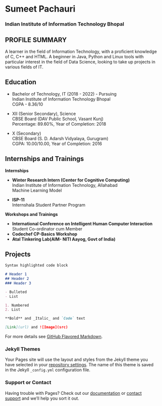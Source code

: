 # Sumeet Pachauri
### Indian Institute of Information Technology Bhopal


## PROFILE SUMMARY	

A learner in the field of Information Technology, with a proficient knowledge of C, C++ and HTML. A beginner in Java, Python and Linux tools with particular interest in the field of Data Science, looking to take up projects in various fields of IT. 

## Education

- Bachelor of Technology, IT (2018 - 2022) - Pursuing   
  Indian Institute of Information Technology Bhopal  
  CGPA - 8.36/10

- XII (Senior Secondary), Science	  
  CBSE Board (DAV Public School, Vasant Kunj)  
  Percentage: 89.60%, Year of Completion: 2018

- X (Secondary)  
  CBSE Board (S. D. Adarsh Vidyalaya, Gurugram)  
  CGPA: 10.00/10.00, Year of Completion: 2016

## Internships and Trainings 

**Internships**

- **Winter Research Intern (Center for Cognitive Computing)**  
  Indian Institute of Information Technology, Allahabad  
  Machine Learning Model  
  
- **ISP-11**  
  Internshala Student Partner Program  

**Workshops and Trainings**  

- **International Conference on Intelligent Human Computer Interaction**  
  Student Co-ordinator cum Member  
- **Codechef CP-Basics Workshop**  
- **Atal Tinkering Lab(AIM- NITI Aayog, Govt of India)**  

## Projects


```markdown
Syntax highlighted code block

# Header 1
## Header 2
### Header 3

- Bulleted
- List

1. Numbered
2. List

**Bold** and _Italic_ and `Code` text

[Link](url) and ![Image](src)
```

For more details see [GitHub Flavored Markdown](https://guides.github.com/features/mastering-markdown/).

### Jekyll Themes

Your Pages site will use the layout and styles from the Jekyll theme you have selected in your [repository settings](https://github.com/sumeet-4275/sumeet-4275.github.io/settings). The name of this theme is saved in the Jekyll `_config.yml` configuration file.

### Support or Contact

Having trouble with Pages? Check out our [documentation](https://help.github.com/categories/github-pages-basics/) or [contact support](https://github.com/contact) and we’ll help you sort it out.
